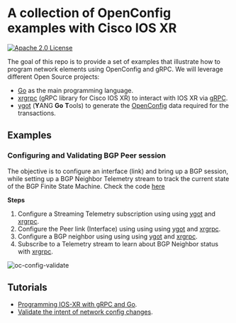 # A collection of OpenConfig examples with Cisco IOS XR

[![Apache 2.0 License](https://img.shields.io/badge/License-Apache%202.0-blue.svg)](LICENSE)

The goal of this repo is to provide a set of examples that illustrate how to program network elements using OpenConfig and gRPC. We will leverage different Open Source projects:

- [Go](https://github.com/golang/go) as the main programming language.
- [xrgrpc](https://github.com/nleiva/xrgrpc) (gRPC library for Cisco IOS XR) to interact with IOS XR via [gRPC](https://grpc.io/).
- [ygot](https://github.com/openconfig/ygot) (**Y**ANG **Go** **T**ools) to generate the [OpenConfig](http://www.openconfig.net/) data required for the transactions.

## Examples

### Configuring and Validating BGP Peer session

The objective is to configure an interface (link) and bring up a BGP session, while setting up a BGP Neighbor Telemetry stream to track the current state of the BGP Finite State Machine. Check the code [here](example/ipv6/bgp/main.go)

__Steps__
1. Configure a Streaming Telemetry subscription using using [ygot](https://github.com/openconfig/ygot) and [xrgrpc](https://github.com/nleiva/xrgrpc).
2. Configure the Peer link (Interface) using using using [ygot](https://github.com/openconfig/ygot) and [xrgrpc](https://github.com/nleiva/xrgrpc).
3. Configure a BGP neighbor using using using [ygot](https://github.com/openconfig/ygot) and [xrgrpc](https://github.com/nleiva/xrgrpc).
4. Subscribe to a Telemetry stream to learn about BGP Neighbor status with [xrgrpc](https://github.com/nleiva/xrgrpc).

  ![oc-config-validate](https://github.com/nleiva/xroc/blob/gh-pages/ygot-bgp3.gif)

## Tutorials
- [Programming IOS-XR with gRPC and Go](https://xrdocs.github.io/programmability/tutorials/2017-08-04-programming-ios-xr-with-grpc-and-go/).
- [Validate the intent of network config changes](https://xrdocs.github.io/programmability/tutorials/2017-08-14-validate-the-intent-of-network-config-changes/).
